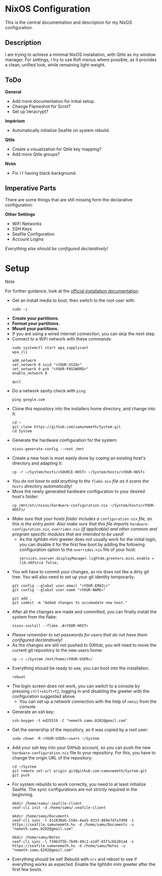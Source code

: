 # NixOS Configuration

This is the central documentation and description for my NixOS configuration.

## Description

I am trying to achieve a minimal NixOS installation, with Qtile as my window
manager. For settings, I try to use Rofi menus where possible, as it provides
a clean, unified look, while remaining light-weight.

## ToDo

**General**

  - Add more documentation for initial setup.
  - Change Flameshot for Scrot?
  - Set up Veracrypt?

**Impérium**

  - Automatically initialize Seafile on system rebuild.

**Qtile**

  - Create a visualization for Qtile key mapping?
  - Add more Qtile groups?

**Nvim**

  - Fix `lf` having black background.

## Imperative Parts

There are some things that are still missing form the declarative configuration:

**Other Settings**

  - WiFi Networks
  - SSH Keys
  - Seafile Configuration
  - Account Logins

*Everything else should be configured declaratively!*


# Setup

> [!NOTE]
> For further guidance, look at the [official installation documentation](https://nixos.org/manual/nixos/stable/#sec-installation).


  - Get an install media to boot, then switch to the root user with:
    ```
    sudo -i
    ```
  - **Create your partitions.**
  - **Format your partitions.**
  - **Mount your partitions.**
  - If you are using a wired internet connection, you can skip the next step.
  - Connect to a WiFi network with these commands:
    ```
    sudo systemctl start wpa_supplicant
    wpa_cli

    add_network
    set_network 0 ssid "<YOUR-SSID>"
    set_network 0 psk "<YOUR-PASSWORD>"
    enable_network 0

    quit
    ```
  - Do a network sanity check with `ping`:
    ```
    ping google.com
    ```
  - Clone this repository into the installers home directory, and change into it:
    ```
    cd ~
    git clone https://github.com/samunemeth/System.git
    cd System
    ```
  - Generate the hardware configuration for the system:
    ```
    nixos-generate-config --root /mnt
    ```
  - Create a new host is most easily done by coping an existing host's
    directory and adapting it:
    ```
    cp -r ~/System/hosts/<SOURCE-HOST> ~/System/hosts/<YOUR-HOST>
    ```
  - *You do not have to add anything to the `flake.nix` file
    as it scans the `hosts` directory automatically!*
  - Move the newly generated hardware configuration to your desired host's folder:
    ```
    cp /mnt/etc/nixos/hardware-configuration.nix ~/System/hosts/<YOUR-HOST>/
    ```
  - *Make sure that your hosts folder includes a `configuration.nix` file, as
    this is the entry point. Also make sure that this file imports
    `hardware-configuration.nix`, `overrides.nix` (if applicable) and other
    common and program specific modules that are intended to be used!*
    - As the *lightdm mini* greeter does not usually work for the initial login,
      you can disable it for the first few boot by adding the following
      configuration option to the `overrides.nix` file of your host:
      ```
      services.xserver.displayManager.lightdm.greeters.mini.enable = lib.mkForce false;
      ```
  - You will have to
    commit your changes, as nix does not like a dirty git tree. You will also
    need to set up your git identity temporarily:
    ```
    git config --global user.email "<YOUR-EMAIL>"
    git config --global user.name "<YOUR-NAME>"

    git add .
    git commit -m "Added changes to accomodate new host."
    ```
  - After all the changes are made and committed, you can finally install the
    system from the flake:
    ```
    nixos-install --flake .#<YOUR-HOST>
    ```
  - *Please remember to set passwords for users that do not have them configured
    declaratively!*
  - As the changes are still not pushed to GitHub, you will need to move the
    current git repository to the new users home:
    ```
    cp -r ~/System /mnt/home/<YOUR-USER>/
    ```
  - Everything should be ready to use, you can boot into the installation.
    ```
    reboot
    ```
  - The login screen does not work, you can
    switch to a console by pressing `ctrl+shift+f2`, logging in and disabling
    the greeter with the configuration suggested above.
    - You can set up a network connection with the help of `nmtui` from the
      console.
  - Generate an ssh key:
    ```
    ssh-keygen -t ed25519 -C "nemeth.samu.0202@gmail.com"
    ```
  - Get the ownership of the repository, as it was copied by a root user:
    ```
    sudo chown -R <YOUR-USER>:users ~/System
    ```
  - Add your ssh key into your GitHub account, so you can push the new
    `hardware-configuration.nix` file to your repository. For this, you have
    to change the origin URL of the repository:
    ```
    cd ~/System
    git remote set-url origin git@github.com:samunemeth/System.git
    git push
    ```
  - For system rebuilds to work correctly, you need to at least initialize Seafile.
    The sync configurations are not strictly required in the beginning.
    ```
    mkdir /home/samu/.seafile-client
    seaf-cli init -d /home/samu/.seafile-client

    mkdir /home/samu/Documents
    seaf-cli sync -l 411830eb-158e-4aa5-9333-869e7dfa7d99 -s https://seafile.samunemeth.hu -d /home/samu/Documents -u "nemeth.samu.0202@gmail.com"

    mkdir /home/samu/Notes
    seaf-cli sync -l 734b3f5b-7bd0-49c2-a1df-65f1cbb201a4 -s https://seafile.samunemeth.hu -d /home/samu/Notes -u "nemeth.samu.0202@gmail.com"
    ```
  - Everything should be set! Rebuild with `nrs` and reboot to see if everything
    works as expected. Enable the *lightdm mini* greeter after the first few
    boots.



